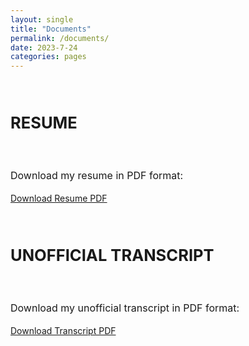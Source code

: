```yaml
---
layout: single
title: "Documents"
permalink: /documents/
date: 2023-7-24
categories: pages
---
```


 <div style="text-align: justify; font-size: 17px;">     
    <h2><strong><br>RESUME</strong></h2><br>                
    <p style="line-height: 1.5; font-size: 16px;">
      Download my resume in PDF format:    
    </p>
   </div> 

[Download Resume PDF](/assets/images/Resume_Temp.pdf)

 <div style="text-align: justify; font-size: 17px;">     
    <h2><strong><br>UNOFFICIAL TRANSCRIPT</strong></h2><br>                
    <p style="line-height: 1.5; font-size: 16px;">
      Download my unofficial transcript in PDF format:    
    </p>
   </div>    

[Download Transcript PDF](/assets/images/unofficial_transcript.pdf)
